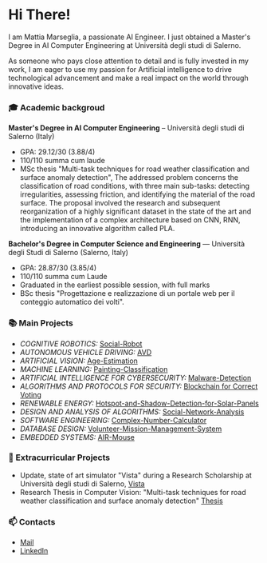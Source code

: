 # Hi There!
I am Mattia Marseglia, a passionate AI Engineer. I just obtained a Master's Degree in AI Computer Engineering at Università degli studi di Salerno.  

As someone who pays close attention to detail and is fully invested in my work, I am eager to use my passion for Artificial intelligence to drive technological advancement and make a real impact on the world through innovative ideas. 

### 🎓 Academic backgroud
**Master's Degree in AI Computer Engineering** – Università degli studi di Salerno (Italy)
* GPA: ​29.12/30 (3.88/4)
* 110/110 summa cum laude
* MSc thesis "Multi-task techniques for road weather classification and surface anomaly detection", The addressed problem concerns the classification of road conditions, with three main sub-tasks: detecting irregularities, assessing friction, and identifying the material of the road surface. The proposal involved the research and subsequent reorganization of a highly significant dataset in the state of the art and the implementation of a complex architecture based on CNN, RNN, introducing an innovative algorithm called PLA.

**Bachelor's Degree in Computer Science and Engineering** — Università degli Studi di Salerno (Salerno, Italy) 
* GPA: 28.87/30 (3.85/4)
* 110/110 summa cum Laude
* Graduated in the earliest possible session, with full marks
* BSc thesis "Progettazione e realizzazione di un portale web per il conteggio automatico dei volti".

### 📚 Main Projects
* _COGNITIVE ROBOTICS:_ [Social-Robot](https://github.com/CamillaSpi/DefinitivoCog)
* _AUTONOMOUS VEHICLE DRIVING:_ [AVD](https://github.com/vturi3/AVD_Project)
* _ARTIFICIAL VISION:_ [Age-Estimation](https://github.com/MattiaMarseglia/Artificial-Vision-Project)
* _MACHINE LEARNING:_ [Painting-Classification](https://github.com/MattiaMarseglia/Painting-Classification)
* _ARTIFICIAL INTELLIGENCE FOR CYBERSECURITY:_ [Malware-Detection](https://github.com/MattiaMarseglia/Malware-Detection)
* _ALGORITHMS AND PROTOCOLS FOR SECURITY:_ [Blockchain for Correct Voting](https://github.com/MattiaMarseglia/Blockchain-for-Correct-Voting)
* _RENEWABLE ENERGY:_ [Hotspot-and-Shadow-Detection-for-Solar-Panels](https://github.com/MattiaMarseglia/Hotspot-and-Shadow-Detection-for-Solar-Panels)
* _DESIGN AND ANALYSIS OF ALGORITHMS:_ [Social-Network-Analysis](https://github.com/MattiaMarseglia/Design-and-Analysis-of-Algorithms)
* _SOFTWARE ENGINEERING:_ [Complex-Number-Calculator](https://github.com/CamillaSpi/ProjectGruppo12IZ)
* _DATABASE DESIGN:_ [Volunteer-Mission-Management-System](https://github.com/MattiaMarseglia/Volunteer-Mission-Management-System)
* _EMBEDDED SYSTEMS:_ [AIR-Mouse](https://github.com/MattiaMarseglia/AIR-Mouse-Project)

### 📌 Extracurricular Projects
* Update, state of art simulator "Vista" during a Research Scholarship at Università degli studi di Salerno, [Vista](https://github.com/MattiaMarseglia/Vista)
* Research Thesis in Computer Vision: "Multi-task techniques for road weather classification and surface anomaly detection" [Thesis](https://github.com/MattiaMarseglia/Progetto_Tesi)

### 📫 Contacts
* [Mail](mailto:mm.scarpa99@gmail.com)
* [LinkedIn](https://www.linkedin.com/in/mattia-marseglia-2a287a258/)

